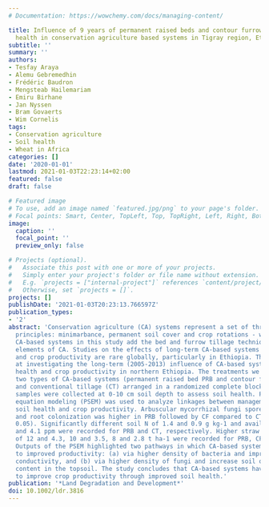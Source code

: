 ```yaml
---
# Documentation: https://wowchemy.com/docs/managing-content/

title: Influence of 9 years of permanent raised beds and contour furrowing on soil
  health in conservation agriculture based systems in Tigray region, Ethiopia
subtitle: ''
summary: ''
authors:
- Tesfay Araya
- Alemu Gebremedhin
- Frédéric Baudron
- Mengsteab Hailemariam
- Emiru Birhane
- Jan Nyssen
- Bram Govaerts
- Wim Cornelis
tags:
- Conservation agriculture
- Soil health
- Wheat in Africa
categories: []
date: '2020-01-01'
lastmod: 2021-01-03T22:23:14+02:00
featured: false
draft: false

# Featured image
# To use, add an image named `featured.jpg/png` to your page's folder.
# Focal points: Smart, Center, TopLeft, Top, TopRight, Left, Right, BottomLeft, Bottom, BottomRight.
image:
  caption: ''
  focal_point: ''
  preview_only: false

# Projects (optional).
#   Associate this post with one or more of your projects.
#   Simply enter your project's folder or file name without extension.
#   E.g. `projects = ["internal-project"]` references `content/project/deep-learning/index.md`.
#   Otherwise, set `projects = []`.
projects: []
publishDate: '2021-01-03T20:23:13.766597Z'
publication_types:
- '2'
abstract: 'Conservation agriculture (CA) systems represent a set of three soil management
  principles: minimarbance, permanent soil cover and crop rotations - whereas the
  CA-based systems in this study add the bed and furrow tillage techniques as integral
  elements of CA. Studies on the effects of long-term CA-based systems on soil health
  and crop productivity are rare globally, particularly in Ethiopia. This study aimed
  at investigating the long-term (2005-2013) influence of CA-based systems on soil
  health and crop productivity in northern Ethiopia. The treatments we used include
  two types of CA-based systems (permanent raised bed PRB and contour furrowing CF)
  and conventional tillage (CT) arranged in a randomized complete block design. Soil
  samples were collected at 0-10 cm soil depth to assess soil health. Piecewise structural
  equation modeling (PSEM) was used to analyze linkages between management practices,
  soil health and crop productivity. Arbuscular mycorrhizal fungi spore abundance
  and root colonization was higher in PRB followed by CF compared to CT (p textless
  0.05). Significantly different soil N of 1.4 and 0.9 g kg-1 and available P of 6.7
  and 4.1 ppm were recorded for PRB and CT, respectively. Higher straw and grain yield
  of 12 and 4.3, 10 and 3.5, 8 and 2.8 t ha-1 were recorded for PRB, CF and CT, respectively.
  Outputs of the PSEM highlighted two pathways in which CA-based systems contributed
  to improved productivity: (a) via higher density of bacteria and improved hydraulic
  conductivity, and (b) via higher density of fungi and increase soil organic carbon
  content in the topsoil. The study concludes that CA-based systems have the potential
  to improve crop productivity through improved soil health.'
publication: '*Land Degradation and Development*'
doi: 10.1002/ldr.3816
---
```

